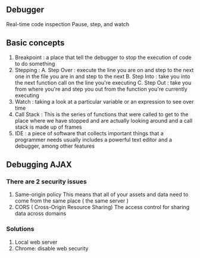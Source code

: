 ## Debugger

Real-time code inspection
Pause, step, and watch

## Basic concepts

1. Breakpoint : a place that tell the debugger to stop the execution of code to do something
2. Stepping :
   A. Step Over : execute the line you are on and step to the next one in the file you
   are in and step to the next
   B. Step Into : take you into the next function call on the line you're executing
   C. Step Out : take you from where you're and step you out from the function you're
   currently executing
3. Watch : taking a look at a particular variable or an expression to see over time
4. Call Stack : This is the series of functions that were called to get to the place where we
   have stopped and are actually looking around and a call stack is made up of frames
5. IDE : a piece of software that collects important things that a programmer needs usually
   includes a powerful text editor and a debugger, among other features

## Debugging AJAX

### There are 2 security issues

1. Same-origin policy
   This means that all of your assets and data need to come from the same place ( the same server )
2. CORS ( Cross-Origin Resource Sharing)
   The access control for sharing data across domains

### Solutions

1. Local web server
2. Chrome: disable web security
